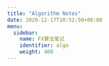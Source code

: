 ```yaml
---
title: "Algorithm Notes"
date: 2020-12-17T10:52:50+08:00
menu:
  sidebar:
    name: FX算法笔记
    identifier: algo
    weight: 400
---
```


